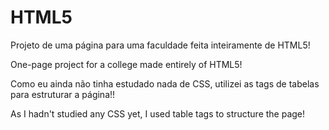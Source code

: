 # HTML5
Projeto de uma página para uma faculdade feita inteiramente de HTML5! 

One-page project for a college made entirely of HTML5!



Como eu ainda não tinha estudado nada de CSS, utilizei as tags de tabelas para estruturar a página!!

As I hadn't studied any CSS yet, I used table tags to structure the page!
